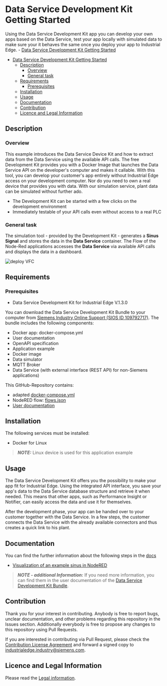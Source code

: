 # Data Service Development Kit Getting Started

Using the Data Service Development Kit app you can develop your own apps based on the Data Service, test your app locally with simulated data to make sure your it behaves the same once you deploy your app to Industrial Edge. - [Data Service Development Kit Getting Started](#data-service-development-kit-getting-started)

- [Data Service Development Kit Getting Started](#data-service-development-kit-getting-started)
  - [Description](#description)
    - [Overview](#overview)
    - [General task](#general-task)
  - [Requirements](#requirements)
    - [Prerequisites](#prerequisites)
  - [Installation](#installation)
  - [Usage](#usage)
  - [Documentation](#documentation)
  - [Contribution](#contribution)
  - [Licence and Legal Information](#licence-and-legal-information)

## Description

### Overview

This example introduces the Data Service Device Kit and how to extract data from the Data Service using the available API calls.
The free Development Kit provides you with a Docker Image that launches the Data Service API on the developer's computer and makes it callable. With this tool, you can develop your customer's app entirely without Industrial Edge access on your development computer. Nor do you need to own a real device that provides you with data. With our simulation service, plant data can be simulated without further ado.

- The Development Kit can be started with a few clicks on the development environment
- Immediately testable of your API calls even without access to a real PLC

### General task

The simulation tool - provided by the Development Kit - generates a **Sinus Signal** and stores the data in the **Data Service** container. The Flow of the Node-Red applications accesses the **Data Service** via available API calls and displays the data in a dashboard.

![deploy VFC](docs/graphics/overview.png)  

## Requirements

### Prerequisites

- Data Service Development Kit for Industrial Edge V.1.3.0

You can download the Data Service Development Kit Bundle to your computer from [Siemens Industry Online Support (SIOS ID 109792717)](https://support.industry.siemens.com/cs/ww/en/view/109792717). The bundle includes the following components:

- Docker app: docker-compose.yml
- User documentation
- OpenAPI specification
- Application example
- Docker image
- Data simulator
- MQTT Broker
- Data Service (with external interface (REST API) for non-Siemens applications)

This GitHub-Repository contains:

- adapted [docker-compose.yml](./docker-compose.yml)
- NodeRED flow: [flows.json](./src/NodeRED/flows.json)
- [User documentation](./docs/Visualization_example_value.md#description)

## Installation

The following services must be installed:

- Docker for Linux
  
 > **_NOTE:_**  Linux device is used for this application example

## Usage

The Data Service Development Kit offers you the possibility to make your app  fit for Industrial Edge. Using the integrated API interface, you save your app's data to the Data Service database structure and retrieve it when needed. This means that other apps, such as Performance Insight or Notifier, can easily access the data and use it for themselves.

After the development phase, your app can be handed over to your customer together with the Data Service. In a few steps, the customer connects the Data Service with the already available connectors and thus creates a quick link to his plant.

## Documentation

You can find the further information about the following steps in the [docs](./docs)

- [Visualization of an example sinus in NodeRED](./docs/Visualization_example_value.md#description)

 > **_NOTE - additional Information:_**  If you need more information, you can find them in the user documentation of the [Data Service Development Kit Bundle](https://support.industry.siemens.com/cs/ww/en/view/109792717).

## Contribution

Thank you for your interest in contributing. Anybody is free to report bugs, unclear documentation, and other problems regarding this repository in the Issues section.
Additionally everybody is free to propose any changes to this repository using Pull Requests.

If you are interested in contributing via Pull Request, please check the [Contribution License Agreement](Siemens_CLA_1.1.pdf) and forward a signed copy to [industrialedge.industry@siemens.com](mailto:industrialedge.industry@siemens.com?subject=CLA%20Agreement%20Industrial-Edge).

## Licence and Legal Information

Please read the [Legal information](LICENSE.md).
